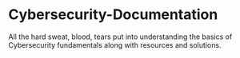 # Cybersecurity-Documentation
All the hard sweat, blood, tears put into understanding the basics of Cybersecurity fundamentals along with resources and solutions.

